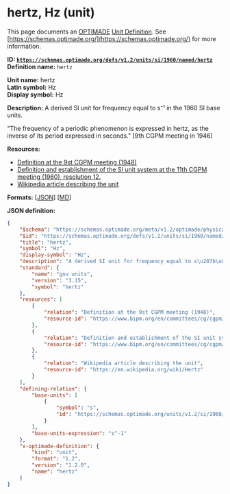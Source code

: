 # hertz, Hz (unit)

This page documents an [OPTIMADE](https://www.optimade.org/) [Unit Definition](https://schemas.optimade.org/#definitions). See [https://schemas.optimade.org/](https://schemas.optimade.org/) for more information.

**ID: [`https://schemas.optimade.org/defs/v1.2/units/si/1960/named/hertz`](https://schemas.optimade.org/defs/v1.2/units/si/1960/named/hertz)**  
**Definition name:** `hertz`

**Unit name:** hertz  
**Latin symbol:** Hz  
**Display symbol:** Hz  
  
**Description:** A derived SI unit for frequency equal to s⁻¹ in the 1960 SI base units.

"The frequency of a periodic phenomenon is expressed in hertz, as the inverse of its period expressed in seconds." [9th CGPM meeting in 1946]

**Resources:**

- [Definition at the 9st CGPM meeting (1948)](https://www.bipm.org/en/committees/cg/cgpm/9-1948)
- [Definition and establishment of the SI unit system at the 11th CGPM meeting (1960), resolution 12.](https://www.bipm.org/en/committees/cg/cgpm/11-1960/resolution-12)
- [Wikipedia article describing the unit](https://en.wikipedia.org/wiki/Hertz)


**Formats:** [[JSON](hertz.json)] [[MD](hertz.md)]

**JSON definition:**

``` json
{
    "$schema": "https://schemas.optimade.org/meta/v1.2/optimade/physical_unit_definition.md",
    "$id": "https://schemas.optimade.org/defs/v1.2/units/si/1960/named/hertz",
    "title": "hertz",
    "symbol": "Hz",
    "display-symbol": "Hz",
    "description": "A derived SI unit for frequency equal to s\u207b\u00b9 in the 1960 SI base units.\n\n\"The frequency of a periodic phenomenon is expressed in hertz, as the inverse of its period expressed in seconds.\" [9th CGPM meeting in 1946]",
    "standard": {
        "name": "gnu units",
        "version": "3.15",
        "symbol": "hertz"
    },
    "resources": [
        {
            "relation": "Definition at the 9st CGPM meeting (1948)",
            "resource-id": "https://www.bipm.org/en/committees/cg/cgpm/9-1948"
        },
        {
            "relation": "Definition and establishment of the SI unit system at the 11th CGPM meeting (1960), resolution 12.",
            "resource-id": "https://www.bipm.org/en/committees/cg/cgpm/11-1960/resolution-12"
        },
        {
            "relation": "Wikipedia article describing the unit",
            "resource-id": "https://en.wikipedia.org/wiki/Hertz"
        }
    ],
    "defining-relation": {
        "base-units": [
            {
                "symbol": "s",
                "id": "https://schemas.optimade.org/units/v1.2/si/1960/base/s"
            }
        ],
        "base-units-expression": "s^-1"
    },
    "x-optimade-definition": {
        "kind": "unit",
        "format": "1.2",
        "version": "1.2.0",
        "name": "hertz"
    }
}
```